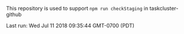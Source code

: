 This repository is used to support `npm run checkStaging` in taskcluster-github

Last run: Wed Jul 11 2018 09:35:44 GMT-0700 (PDT)